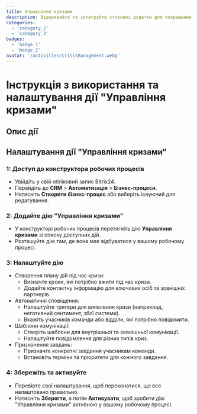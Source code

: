 ```yaml
---
title: Управління кризами
description: Відкривайте та інтегруйте сторонні додатки для покращення вашого бізнесу.
categories: 
  - 'category_2'
  - 'category_3'
badges: 
  - 'badge_1'
  - 'badge_2'
avatar: '/activities/CrisisManagement.webp'
---
```

# Інструкція з використання та налаштування дії "Управління кризами"

## Опис дії

## **Налаштування дії "Управління кризами"**

### 1: Доступ до конструктора робочих процесів
- Увійдіть у свій обліковий запис Bitrix24.
- Перейдіть до **CRM** > **Автоматизація** > **Бізнес-процеси**.
- Натисніть **Створити бізнес-процес** або виберіть існуючий для редагування.

### 2: Додайте дію "Управління кризами"
- У конструкторі робочих процесів перетягніть дію **Управління кризами** зі списку доступних дій.
- Розташуйте дію там, де вона має відбуватися у вашому робочому процесі.

### 3: Налаштуйте дію
- Створення плану дій під час кризи:
  - Визначте кроки, які потрібно вжити під час кризи.
  - Додайте контактну інформацію для ключових осіб та зовнішніх партнерів.
- Автоматичні сповіщення:
  - Налаштуйте тригери для виявлення кризи (наприклад, негативний сентимент, збої системи).
  - Вкажіть учасників команди або відділи, які потрібно повідомити.
- Шаблони комунікації:
  - Створіть шаблони для внутрішньої та зовнішньої комунікації.
  - Налаштуйте повідомлення для різних типів криз.
- Призначення завдань:
  - Призначте конкретні завдання учасникам команди.
  - Встановіть терміни та пріоритети для кожного завдання.

### 4: Збережіть та активуйте
- Перевірте свої налаштування, щоб переконатися, що все налаштовано правильно.
- Натисніть **Зберегти**, а потім **Активувати**, щоб зробити дію "Управління кризами" активною у вашому робочому процесі.